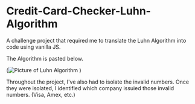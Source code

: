 # Credit-Card-Checker-Luhn-Algorithm
A challenge project that required me to translate the Luhn Algorithm into code using vanilla JS.

The Algorithm is pasted below.

(![Picture of Luhn Algorithm](https://github.com/sukrijakararic/Credit-Card-Checker-Luhn-Algorithm/assets/116309642/39da107e-c91a-454d-be44-401022d64be4)
)

Throughout the project, I've also had to isolate the invalid numbers. Once they were isolated, I identified which company issuied those invalid numbers. (Visa, Amex, etc.)
